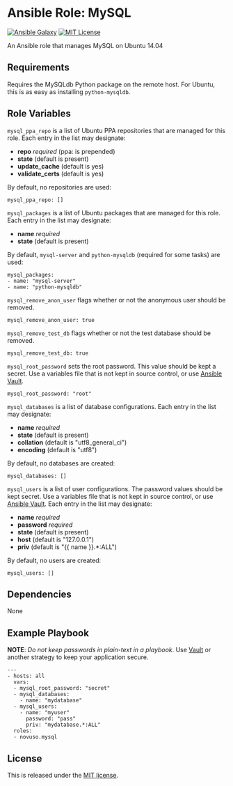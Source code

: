 # Ansible Role: MySQL

[![Ansible Galaxy](http://img.shields.io/badge/galaxy-novuso.mysql-000000.svg)](https://galaxy.ansible.com/list#/roles/3817)
[![MIT License](http://img.shields.io/badge/license-MIT-003399.svg)](http://opensource.org/licenses/MIT)

An Ansible role that manages MySQL on Ubuntu 14.04

## Requirements

Requires the MySQLdb Python package on the remote host. For Ubuntu, this is as
easy as installing `python-mysqldb`.

## Role Variables

`mysql_ppa_repo` is a list of Ubuntu PPA repositories that are managed for
this role. Each entry in the list may designate:

* **repo** *required* (ppa: is prepended)
* **state** (default is present)
* **update_cache** (default is yes)
* **validate_certs** (default is yes)

By default, no repositories are used:

    mysql_ppa_repo: []

`mysql_packages` is a list of Ubuntu packages that are managed for this role.
Each entry in the list may designate:

* **name** *required*
* **state** (default is present)

By default, `mysql-server` and `python-mysqldb` (required for some tasks) are
used:

    mysql_packages:
    - name: "mysql-server"
    - name: "python-mysqldb"

`mysql_remove_anon_user` flags whether or not the anonymous user should be
removed.

    mysql_remove_anon_user: true

`mysql_remove_test_db` flags whether or not the test database should be
removed.

    mysql_remove_test_db: true

`mysql_root_password` sets the root password. This value should be kept a
secret. Use a variables file that is not kept in source control, or use
[Ansible Vault](http://docs.ansible.com/playbooks_vault.html).

    mysql_root_password: "root"

`mysql_databases` is a list of database configurations. Each entry in the list
may designate:

* **name** *required*
* **state** (default is present)
* **collation** (default is "utf8_general_ci")
* **encoding** (default is "utf8")

By default, no databases are created:

    mysql_databases: []

`mysql_users` is a list of user configurations. The password values should be
kept secret. Use a variables file that is not kept in source control, or use
[Ansible Vault](http://docs.ansible.com/playbooks_vault.html).
Each entry in the list may designate:

* **name** *required*
* **password** *required*
* **state** (default is present)
* **host** (default is "127.0.0.1")
* **priv** (default is "{{ name }}.*:ALL")

By default, no users are created:

    mysql_users: []

## Dependencies

None

## Example Playbook

**NOTE**: *Do not keep passwords in plain-text in a playbook*. Use
[Vault](http://docs.ansible.com/playbooks_vault.html) or another strategy to
keep your application secure.

    ---
    - hosts: all
      vars:
      - mysql_root_password: "secret"
      - mysql_databases:
        - name: "mydatabase"
      - mysql_users:
        - name: "myuser"
          password: "pass"
          priv: "mydatabase.*:ALL"
      roles:
      - novuso.mysql

## License

This is released under the [MIT license](http://opensource.org/licenses/MIT).
